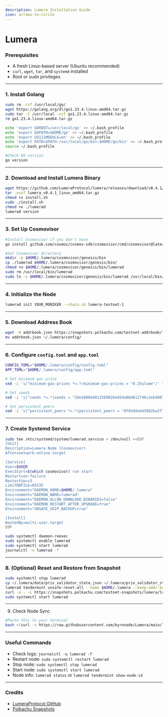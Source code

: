 ```yaml
---
description: Lumera Installation Guide
icon: arrows-to-circle
---
```


# Lumera

### Prerequisites

* A fresh Linux-based server (Ubuntu recommended)
* `curl`, `wget`, `tar`, and `systemd` installed
* Root or sudo privileges

***

### 1. Install Golang

```bash
sudo rm -rvf /usr/local/go/
wget https://golang.org/dl/go1.23.4.linux-amd64.tar.gz
sudo tar -C /usr/local -xzf go1.23.4.linux-amd64.tar.gz
rm go1.23.4.linux-amd64.tar.gz

echo 'export GOROOT=/usr/local/go' >> ~/.bash_profile
echo 'export GOPATH=$HOME/go' >> ~/.bash_profile
echo 'export GO111MODULE=on' >> ~/.bash_profile
echo 'export PATH=$PATH:/usr/local/go/bin:$HOME/go/bin' >> ~/.bash_profile
source ~/.bash_profile

#Check GO version 
go version
```

***

### 2. Download and Install Lumera Binary

```bash
wget https://github.com/LumeraProtocol/lumera/releases/download/v0.4.1/lumera_v0.4.1_linux_amd64.tar.gz
tar -xvzf lumera_v0.4.1_linux_amd64.tar.gz
chmod +x install.sh
sudo ./install.sh
chmod +x ./lumerad
lumerad version
```

***

### 3. Set Up Cosmovisor

```bash
#Install Cosmovisor if you don't have
go install github.com/cosmos/cosmos-sdk/cosmovisor/cmd/cosmovisor@latest

#Set Cosmovisor directory
mkdir -p $HOME/.lumera/cosmovisor/genesis/bin
cp ./lumerad $HOME/.lumera/cosmovisor/genesis/bin/
chmod +x $HOME/.lumera/cosmovisor/genesis/bin/lumerad
sudo rm /usr/local/bin/lumerad
sudo ln -s $HOME/.lumera/cosmovisor/genesis/bin/lumerad /usr/local/bin/lumerad
```

***

### 4. Initialize the Node

```bash
lumerad init YOUR_MONIKER --chain-id lumera-testnet-1
```

***

### 5. Download Address Book

```bash
wget -O addrbook.json https://snapshots.polkachu.com/testnet-addrbook/lumera/addrbook.json --inet4-only
mv addrbook.json ~/.lumera/config/
```

***

### 6. Configure `config.toml` and `app.toml`

```bash
CONFIG_TOML="$HOME/.lumera/config/config.toml"
APP_TOML="$HOME/.lumera/config/app.toml"

# Set minimum gas price
sed -i 's/^minimum-gas-prices *=.*/minimum-gas-prices = "0.25ulume"/' "$APP_TOML"

# Set seeds
sed -i 's|^seeds *=.*|seeds = "20e1000e88125698264454a884812746c2eb4807@seeds.lavenderfive.com:30756,10a50e7a88561b22a8d1f6f0fb0b8e54412229ab@seeds.lumera.io:26656,ade4d8bc8cbe014af6ebdf3cb7b1e9ad36f412c0@testnet-seeds.polkachu.com:30756"|' "$CONFIG_TOML"

# Set persistent peers
sed -i 's|^persistent_peers *=.*|persistent_peers = "0f85ddad45882ba2f770de01308dafcc833abe81@94.130.23.254:30756,221d579ff9b35887952ac3b686f9b230da21e19e@157.90.67.237:26656,84d98f2821fa97952c8446d9afb8d959a1ea0069@49.12.87.14:30756,3e00e110111612ac9c3d93b6ba75796c82a7bd1d@141.94.141.165:26856,85c44e89370a614aa9df951ab348c937b2bf6094@184.107.110.139:59700,d7cc6ea2afbb0a96ffd5e6dbd7955739fe019cf4@65.109.126.23:14556,0df5af293889fa827d14dade600daa11f548fbd6@95.217.152.99:26656,4ce2b8dea40cbf867bde32c17a24b19b26c981a3@65.21.220.178:26656,7c37a7eb1292b432a8f98ba40d32cb3dd4b3beeb@164.132.247.253:56416,9ae8787e6519141369b8858f6c240336767c1f7c@95.217.76.186:26656,97bfa489b34bf5b125dc40667623b45350b7dba4@136.38.55.33:26656,7afeb06db4edc7e7a6c018909876808408c4d1d7@148.113.165.128:56416,93d774235e67d1ec5f613f284fb0a200a0822252@136.243.59.103:31656,4ee99f2039eee00535e2197f77cfd23f61803cc0@66.129.102.28:26656,8a24daaac44fad0bf9bcc27ee1f91b24a32a7f51@154.91.1.115:26656,dafc81d3a24a2a96f8da1f3ce7bd0b83601726ec@160.250.106.37:30756,c03fce64f173d50a6b98309658d43bb3fa09ae17@65.109.120.211:36656,e667a6d70f8a07e5d766b8e5cc7173b8e0a6274e@135.181.79.101:30656,ada9b1c31d2ac183ddcfcf7378ed408cd056391a@65.21.29.250:3690,4a92caaced8428358e1f84f5778126c21c038dc3@95.217.62.179:11456,49e22975a1d6c5204072f25eb71c01faf54b4b92@88.99.149.170:17656,7f0c7ae8eae8108cc8ed6dbc66efd16f9676bac9@3.218.250.158:26656,1edeedc5f5c3d08a1999a7c334e11ad10d252039@88.99.136.168:26656,4f3f98fa837890bf2386ec60bc6a64b62e0d36c5@96.230.25.243:26656,54bb17ce612313b941ec6aee00413d6a08032e69@64.203.83.66:26656,ee7b29ce2ef3c7d18a58dc96ab9e6516755bfa0f@65.108.131.104:30756,2fe5e18e23c24accacfa9fada0f2683b9721cb0c@95.217.77.229:30756,8d7557e2e4e8c5d3b409663764d9fdc22d2c3449@44.204.100.172:26656,cd26df61f5d469d574fd89e3c8a08a323187090f@18.191.254.213:26656,d1c934296c3e3f6379677a94a06e944e3dec17f3@94.130.143.184:17656,a2cac656019665fcd03d3039fee5940e77a035c4@37.27.239.10:26656,5437a5fd010fe7bc1ab078f343a8b423edf3e6a6@65.109.24.208:26656,5c2a752c9b1952dbed075c56c600c3a79b58c395@195.3.223.139:27616,c96e213f718967bd0a00f3d9f61485d28b02cba6@93.147.218.214:26656,5e8af106ab8273479eaf76c81ceef6fcd0a42555@152.53.110.139:63656,4902d5db03ad6754e287ffdd051a5507a595927a@3.236.181.141:26656,13fe76b868a6dc601b4603c4f3c0febe9b17008c@65.21.67.40:36656,020caf16885970199588fcfa44c49eedc5e97421@88.198.52.46:30756,9ed3e540ca5ff2d57a58cd9b62128a48f0fe01c3@65.109.59.22:30756"|' "$CONFIG_TOML"
```

***

### 7. Create Systemd Service

```bash
sudo tee /etc/systemd/system/lumerad.service > /dev/null <<EOF
[Unit]
Description=Lumera Node (Cosmovisor)
After=network-online.target

[Service]
User=$USER
ExecStart=$(which cosmovisor) run start
Restart=on-failure
RestartSec=3
LimitNOFILE=65535
Environment="DAEMON_HOME=$HOME/.lumera"
Environment="DAEMON_NAME=lumerad"
Environment="DAEMON_ALLOW_DOWNLOAD_BINARIES=false"
Environment="DAEMON_RESTART_AFTER_UPGRADE=true"
Environment="UNSAFE_SKIP_BACKUP=true"

[Install]
WantedBy=multi-user.target
EOF

sudo systemctl daemon-reexec
sudo systemctl enable lumerad
sudo systemctl start lumerad
journalctl -u lumerad -f
```

***

### 8. (Optional) Reset and Restore from Snapshot

```bash
sudo systemctl stop lumerad
cp ~/.lumera/data/priv_validator_state.json ~/.lumera/priv_validator_state.json
lumerad tendermint unsafe-reset-all --home $HOME/.lumera --keep-addr-book
curl -o - -L https://snapshots.polkachu.com/testnet-snapshots/lumera/lumera_1243620.tar.lz4 | lz4 -c -d - | tar -x -C $HOME/.lumera
sudo systemctl start lumerad
```

***

9. Check Node Sync

```bash
#Paste this to your terminal
bash <(curl -s https://raw.githubusercontent.com/kyronode/Lumera/main/lumera-sync.sh)
```

***

### Useful Commands

* Check logs: `journalctl -u lumerad -f`
* Restart node: `sudo systemctl restart lumerad`
* Stop node: `sudo systemctl stop lumerad`
* Start node: `sudo systemctl start lumerad`
* Node info: `lumerad status` or `lumerad tendermint show-node-id`

***

### Credits

* [LumeraProtocol GitHub](https://github.com/LumeraProtocol)
* [Polkachu Snapshots](https://polkachu.com/testnets/lumera)
